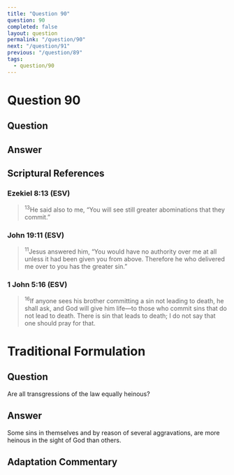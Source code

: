 ```yaml
---
title: "Question 90"
question: 90
completed: false
layout: question
permalink: "/question/90"
next: "/question/91"
previous: "/question/89"
tags:
  - question/90
---
```

# Question 90

## Question


## Answer


## Scriptural References
### Ezekiel 8:13 (ESV)
> <sup>13</sup>He said also to me, “You will see still greater abominations that they commit.”

### John 19:11 (ESV)
> <sup>11</sup>Jesus answered him, “You would have no authority over me at all unless it had been given you from above. Therefore he who delivered me over to you has the greater sin.”

### 1 John 5:16 (ESV)
> <sup>16</sup>If anyone sees his brother committing a sin not leading to death, he shall ask, and God will give him life—to those who commit sins that do not lead to death. There is sin that leads to death; I do not say that one should pray for that.

# Traditional Formulation
## Question
Are all transgressions of the law equally heinous?

## Answer
Some sins in themselves and by reason of several aggravations, are more heinous in the sight of God than others.

## Adaptation Commentary
